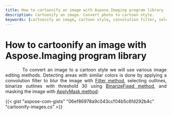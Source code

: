 ```yaml
---
title: How to cartoonify an image with Aspose.Imaging program library
description: Cartoonify an image. Convert photo to cartoon style.
keywords: [cartoonify an image, cartoon style, convolution filter, select outlines]
---
```


# How to cartoonify an image with Aspose.Imaging program library

<p align='justify'>
&nbsp;&nbsp;&nbsp;&nbsp;&nbsp;&nbsp;&nbsp;&nbsp;
To convert an image to a cartoon style we will use various image editing methods. Detecting areas with similar colors is done by applying a convolution filter to blur the image with <a href="https://reference.aspose.com/imaging/net/aspose.imaging/rasterimage/filter/">Filter method</a>, selecting outlines, binarize outlines with threshold 30 using <a href="https://reference.aspose.com/imaging/net/aspose.imaging/rasterimage/binarizefixed/">BinarizeFixed method</a>, and masking the image with <a href="https://reference.aspose.com/imaging/net/aspose.imaging.masking/imagemasking/applymask/">ApplyMask method</a>:
</p>

{{< gist "aspose-com-gists" "06ef86978a9c043ccf04b5c6fd292b4c" "cartoonify-images.cs" >}}
